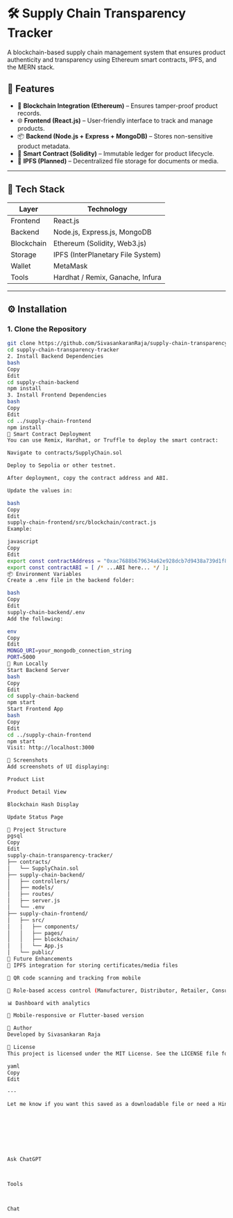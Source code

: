 # 🛠️ Supply Chain Transparency Tracker

A blockchain-based supply chain management system that ensures product authenticity and transparency using Ethereum smart contracts, IPFS, and the MERN stack.

## 🚀 Features

- 🔐 **Blockchain Integration (Ethereum)** – Ensures tamper-proof product records.
- 🌐 **Frontend (React.js)** – User-friendly interface to track and manage products.
- 📦 **Backend (Node.js + Express + MongoDB)** – Stores non-sensitive product metadata.
- 📡 **Smart Contract (Solidity)** – Immutable ledger for product lifecycle.
- 📁 **IPFS (Planned)** – Decentralized file storage for documents or media.

---

## 🧱 Tech Stack

| Layer      | Technology                          |
|------------|-------------------------------------|
| Frontend   | React.js                            |
| Backend    | Node.js, Express.js, MongoDB        |
| Blockchain | Ethereum (Solidity, Web3.js)        |
| Storage    | IPFS (InterPlanetary File System)   |
| Wallet     | MetaMask                            |
| Tools      | Hardhat / Remix, Ganache, Infura    |

---

## ⚙️ Installation

### 1. Clone the Repository

```bash
git clone https://github.com/SivasankaranRaja/supply-chain-transparency-tracker.git
cd supply-chain-transparency-tracker
2. Install Backend Dependencies
bash
Copy
Edit
cd supply-chain-backend
npm install
3. Install Frontend Dependencies
bash
Copy
Edit
cd ../supply-chain-frontend
npm install
📜 Smart Contract Deployment
You can use Remix, Hardhat, or Truffle to deploy the smart contract:

Navigate to contracts/SupplyChain.sol

Deploy to Sepolia or other testnet.

After deployment, copy the contract address and ABI.

Update the values in:

bash
Copy
Edit
supply-chain-frontend/src/blockchain/contract.js
Example:

javascript
Copy
Edit
export const contractAddress = "0xac7688b679634a62e928dcb7d9438a739d1f8ecb";
export const contractABI = [ /* ...ABI here... */ ];
📦 Environment Variables
Create a .env file in the backend folder:

bash
Copy
Edit
supply-chain-backend/.env
Add the following:

env
Copy
Edit
MONGO_URI=your_mongodb_connection_string
PORT=5000
🧪 Run Locally
Start Backend Server
bash
Copy
Edit
cd supply-chain-backend
npm start
Start Frontend App
bash
Copy
Edit
cd ../supply-chain-frontend
npm start
Visit: http://localhost:3000

📸 Screenshots
Add screenshots of UI displaying:

Product List

Product Detail View

Blockchain Hash Display

Update Status Page

📂 Project Structure
pgsql
Copy
Edit
supply-chain-transparency-tracker/
├── contracts/
│   └── SupplyChain.sol
├── supply-chain-backend/
│   ├── controllers/
│   ├── models/
│   ├── routes/
│   ├── server.js
│   └── .env
├── supply-chain-frontend/
│   ├── src/
│   │   ├── components/
│   │   ├── pages/
│   │   ├── blockchain/
│   │   └── App.js
│   └── public/
🧠 Future Enhancements
📸 IPFS integration for storing certificates/media files

🔁 QR code scanning and tracking from mobile

🔐 Role-based access control (Manufacturer, Distributor, Retailer, Consumer)

📊 Dashboard with analytics

📱 Mobile-responsive or Flutter-based version

🙌 Author
Developed by Sivasankaran Raja

📝 License
This project is licensed under the MIT License. See the LICENSE file for details.

yaml
Copy
Edit

---

Let me know if you want this saved as a downloadable file or need a Hindi/Tamil version for local submission or presentation.








Ask ChatGPT



Tools



Chat
